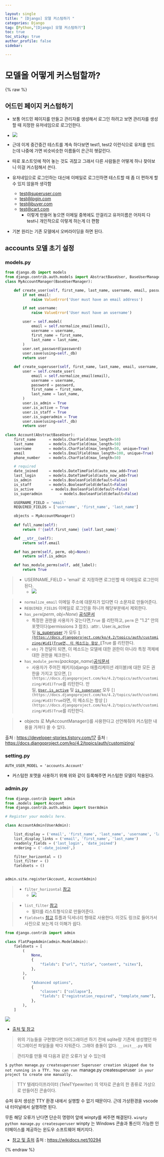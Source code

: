 ```yaml
---

layout: single
title: " [Django] 모델 커스텀하기 "
categories: Django
tag: [Python,"[Django] 모델 커스텀하기"]
toc: true
toc_sticky: true
author_profile: false
sidebar:

---
```

# 모델을 어떻게 커스텀할까?
{% raw %}

## 어드민 페이지 커스텀하기

- 보통 어드민 페이지를 만들고 관리자를 생성해서 로그인 하려고 보면 관리자를 생성할 때 지정한 유저네임으로 로그인한다.
- ![](https://i.imgur.com/gOrR6n4.png)

- 근데 이게 중간중간 테스트를 계속 하다보면 test1, test2 이런식으로 유저를 만드는데 나중에 가면 비슷비슷한 이름들이 은근히 헷갈린다.
- 따로 포스트잇에 적어 놓는 것도 귀찮고 그래서 다른 사람들은 어떻게 하나 찾아보니 이걸 커스텀해서 쓴다.
- 유저네임으로 로그인하는 대신에 이메일로 로그인하면 테스트할 때 좀 더 편하게 할 수 있지 않을까 생각함
	- test@superuser.com
	- test@login.com
	- test@buyer.com
	- test@cart.com 
		- 이렇게 만들어 놓으면 이메일 중복에도 안걸리고 유저이름은 어차피 다 test니 개인적으로 이렇게 하는게 더 편함
- 기본 원리는 기존 모델에서 오버라이딩을 하면 된다.

## accounts 모델 초기 설정

### models.py
```python
from django.db import models
from django.contrib.auth.models import AbstractBaseUser, BaseUserManager
class MyAccountManager(BaseUserManager):

    def create_user(self, first_name, last_name, username, email, password=None):
        if not email:
            raise ValueError('User must have an email address')

        if not username:
            raise ValueError('User must have an username')

        user = self.model(
            email = self.normalize_email(email),
            username = username,
            first_name = first_name,
            last_name = last_name,
        )
        user.set_password(password)
        user.save(using=self._db)
        return user

    def create_superuser(self, first_name, last_name, email, username, password):
        user = self.create_user(
            email = self.normalize_email(email),
            username = username,
            password = password,
            first_name = first_name,
            last_name = last_name,
        )
        user.is_admin = True
        user.is_active = True
        user.is_staff = True
        user.is_superadmin = True
        user.save(using=self._db)
        return user
        
class Account(AbstractBaseUser):
    first_name      = models.CharField(max_length=50)
    last_name       = models.CharField(max_length=50)
    username        = models.CharField(max_length=50, unique=True)
    email           = models.EmailField(max_length=100, unique=True)
    phone_number    = models.CharField(max_length=50)

    # required
    date_joined     = models.DateTimeField(auto_now_add=True)
    last_login      = models.DateTimeField(auto_now_add=True)
    is_admin        = models.BooleanField(default=False)
    is_staff        = models.BooleanField(default=False)
    is_active        = models.BooleanField(default=False)
    is_superadmin        = models.BooleanField(default=False)

    USERNAME_FIELD = 'email'
    REQUIRED_FIELDS = ['username', 'first_name', 'last_name']

    objects = MyAccountManager()
    
    def full_name(self):
        return f'{self.first_name} {self.last_name}'

    def __str__(self):
        return self.email

    def has_perm(self, perm, obj=None):
        return self.is_admin

    def has_module_perms(self, add_label):
        return True
```
>- USERNAME_FIELD = 'email' 로 지정하면 로그인할 때 이메일로 로그인이 된다.
>	- ![](https://i.imgur.com/x1snhGY.png)


>- `normalize_email` 이메일 주소에 대문자가 있다면 다 소문자로 만들어준다.
>- `REQUIRED_FIELDS` 이메일로 로그인을 하니까 해당부분에서 제외한다.
>- `has_perm`(_perm_, _obj=None_) [공식문서](https://docs.djangoproject.com/ko/4.2/topics/auth/customizing/#django.contrib.auth.models.PermissionsMixin.has_perm "이 정의에 대한 퍼머링크")
>	- 특정한 권한을 사용자가 갖는다면,``True`` 를 리턴하고, `perm` 은 "1.2"  안의 포맷이다(permissions 3 참조). :attr:. User.is_active 및 [is_superuser](https://docs.djangoproject.com/ko/4.2/ref/contrib/auth/#django.contrib.auth.models.User.is_superuser "django.contrib.auth.models.User.is_superuser") 가 모두 [``](https://docs.djangoproject.com/ko/4.2/topics/auth/customizing/#id1)True면, 이 메소드는 항상 [``](https://docs.djangoproject.com/ko/4.2/topics/auth/customizing/#id3)True 를 리턴한다.
>	- `obj` 가 전달이 되면, 이 메소드는 모델에 대한 권한이 아니라 특정 객체에 대한 권한을 체크한다.
>- `has_module_perms`(_package_name_)[공식문서](https://docs.djangoproject.com/ko/4.2/topics/auth/customizing/#django.contrib.auth.models.PermissionsMixin.has_module_perms "이 정의에 대한 퍼머링크")
>	- 사용자가 주어진 패키지(django 애플리케이션 레이블)에 대한 모든 권한을 가지고 있으면, [``](https://docs.djangoproject.com/ko/4.2/topics/auth/customizing/#id1)True``를 리턴한다. 만일, [`User.is_active`](https://docs.djangoproject.com/ko/4.2/ref/contrib/auth/#django.contrib.auth.models.User.is_active "django.contrib.auth.models.User.is_active") 및 [`is_superuser`](https://docs.djangoproject.com/ko/4.2/ref/contrib/auth/#django.contrib.auth.models.User.is_superuser "django.contrib.auth.models.User.is_superuser") 모두 [``](https://docs.djangoproject.com/ko/4.2/topics/auth/customizing/#id3)True``라면, 이 메소드는 항상 [``](https://docs.djangoproject.com/ko/4.2/topics/auth/customizing/#id5)True``를 리턴한다.

>- objects 로 MyAccountManager()를 사용한다고 선언해줘야 커스텀한 내용을 가져다 쓸 수 있다.


출처 : https://developer-stories.tistory.com/17
출처 : https://docs.djangoproject.com/ko/4.2/topics/auth/customizing/

### setting.py
`AUTH_USER_MODEL = 'accounts.Account'`
- 커스텀한 포맷을 사용하기 위해 위와 같이 등록해주면 커스텀한 모델이 적용된다.

### admin.py
```python
from django.contrib import admin
from .models import Account
from django.contrib.auth.admin import UserAdmin

# Register your models here.

class AccountAdmin(UserAdmin):

    list_display = ('email', 'first_name', 'last_name', 'username', 'last_login', 'date_joined', 'is_active')
    list_display_links = ('email', 'first_name', 'last_name')
    readonly_fields = ('last_login', 'date_joined')
    ordering = ('-date_joined',)

    filter_horizontal = ()
    list_filter = ()
    fieldsets = ()

  
admin.site.register(Account, AccountAdmin)
```

>- `filter_horizontal` [참고](https://velog.io/@hokim/Django-Admin-6-%EC%BB%A4%EC%8A%A4%ED%85%80-M2M-%ED%95%84%EB%93%9C-filterhorizontal%EB%A1%9C-%EB%82%98%ED%83%80%EB%82%B4%EA%B8%B0)
>	- ![](https://i.imgur.com/yf8LsNg.png)

>- `list_filter` [참고](https://codingdog.tistory.com/entry/django-admin%EC%9D%98-listfilter%EB%A5%BC-%EC%95%8C%EC%95%84%EB%B3%B4%EA%B3%A0-%EA%B0%84%EB%8B%A8%ED%95%98%EA%B2%8C-%EC%A0%81%EC%9A%A9%ED%95%B4-%EB%B4%85%EC%8B%9C%EB%8B%A4)
>	- 필터를 리스트형식으로 만들어준다. 
>- `fieldsets` [참고](https://jhoplin7259.tistory.com/185) 튜플과 딕셔너리 형태로 사용한다. 이것도 링크로 들어가서 사진으로 보는게 더 이해가 쉽다.

```python
from django.contrib import admin

class FlatPageAdmin(admin.ModelAdmin):
    fieldsets = [
        (
            None,
            {
                "fields": ["url", "title", "content", "sites"],
            },
        ),
        (
            "Advanced options",
            {
                "classes": ["collapse"],
                "fields": ["registration_required", "template_name"],
            },
        ),
    ]
```
![](https://i.imgur.com/P2JKxCz.png)

- [출처 및 참고](https://docs.djangoproject.com/en/4.2/ref/contrib/admin/)


> 위의 기능들을 구현했다면 마이그래이션 하기 전에 sqlite랑 기존에 생성했던 마이그레이션 파일들을 싹다 지워준다. 그래야 충돌이 없다.
> 	`__init__.py` 제외

> 관리자를 만들 때 다음과 같은 오류가 날 수 있는데

`$ python manage.py createsuperuser Superuser creation skipped due to not running in a TTY. You can run `manage.py createsuperuser` in your project to create one manually.`

> TTY
> 텔레타이프라이터 (TeleTYpewriter) 의 약자로
> 콘솔의 한 종류로 가상으로 만들어진 콘솔이다.


슈퍼 유저 생성은 TTY 환경 내에서 실행할 수 없기 때문이다.
근데 가상환경을 vscode 내 터미널에서 실행하면 된다.

무튼 해당 오류가 난다면 단순히 명령어 앞에 winpty를 써주면 해결된다.
`winpty python manage.py createsuperuser`
winpty 는 Windows 콘솔과 통신이 가능한 인터페이스를 제공하는 윈도우 소프트웨어 패키지다.
- [참고 및 출처](https://thinkground.studio/django-windows-git-bash-createsuperuser-%EC%83%9D%EC%84%B1-%EB%B6%88%EA%B0%80/)
출처 : https://wikidocs.net/10294


{% endraw %}

